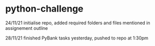 # python-challenge

24/11/21
  initialise repo, added required folders and files mentioned in assignement outline

28/11/21
  finished PyBank tasks yesterday, pushed to repo at 1:30pm
